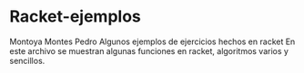 # Racket-ejemplos
Montoya Montes Pedro
Algunos ejemplos de ejercicios hechos en racket
En este archivo se muestran algunas funciones en racket, algoritmos varios y sencillos.
